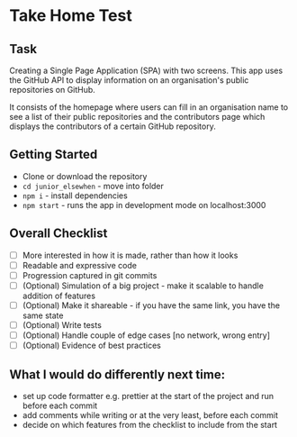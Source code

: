 # Take Home Test

## Task
Creating a Single Page Application (SPA) with two screens. This app uses the GitHub API to display information on an organisation's public repositories on GitHub.

It consists of the homepage where users can fill in an organisation name to see a list of their public repositories and the contributors page which displays the contributors of a certain GitHub repository. 

## Getting Started
- Clone or download the repository
- `cd junior_elsewhen` - move into folder 
- `npm i` - install dependencies
- `npm start` - runs the app in development mode on localhost:3000

## Overall Checklist

- [ ] More interested in how it is made, rather than how it looks
- [ ] Readable and expressive code
- [ ] Progression captured in git commits
- [ ] (Optional) Simulation of a big project - make it scalable to handle addition of features
- [ ] (Optional) Make it shareable - if you have the same link, you have the same state
- [ ] (Optional) Write tests
- [ ] (Optional) Handle couple of edge cases [no network, wrong entry]
- [ ] (Optional) Evidence of best practices

## What I would do differently next time:
- set up code formatter e.g. prettier at the start of the project and run before each commit
- add comments while writing or at the very least, before each commit
- decide on which features from the checklist to include from the start

